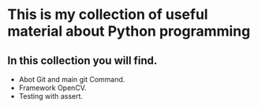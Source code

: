 # This is my collection of useful material about Python programming
## In this collection you will find.
- Abot Git and main git Command.
- Framework OpenCV.
- Testing with assert.
